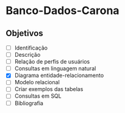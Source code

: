 # Banco-Dados-Carona

## Objetivos
- [ ] Identificação
- [ ] Descrição
- [ ] Relação de perfis de usuários 
- [ ] Consultas em linguagem natural
- [x] Diagrama entidade-relacionamento
- [ ] Modelo relacional
- [ ] Criar exemplos das tabelas
- [ ] Consultas em SQL
- [ ] Bibliografia
